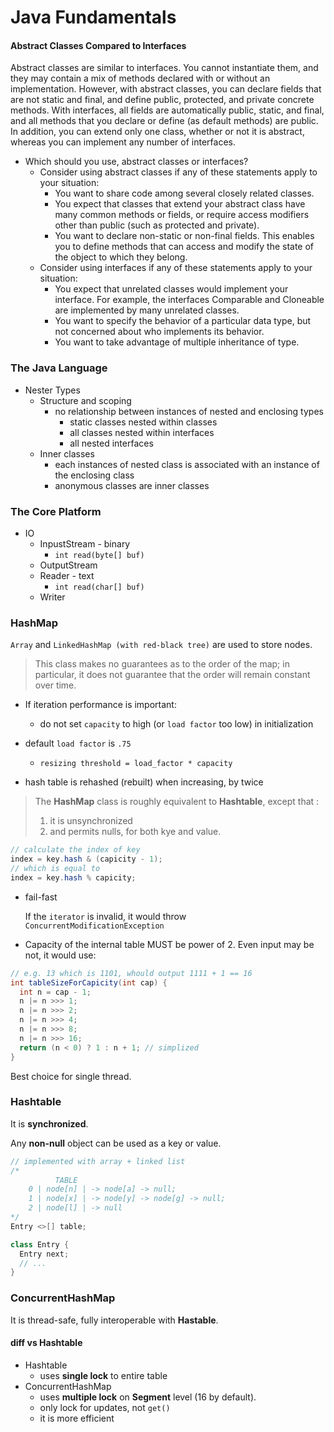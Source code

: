
# Java Fundamentals

#### Abstract Classes Compared to Interfaces
Abstract classes are similar to interfaces. You cannot instantiate them, and they may contain a mix of methods declared with or without an implementation. However, with abstract classes, you can declare fields that are not static and final, and define public, protected, and private concrete methods. With interfaces, all fields are automatically public, static, and final, and all methods that you declare or define (as default methods) are public. In addition, you can extend only one class, whether or not it is abstract, whereas you can implement any number of interfaces.
* Which should you use, abstract classes or interfaces?
  * Consider using abstract classes if any of these statements apply to your situation:
    * You want to share code among several closely related classes.
    * You expect that classes that extend your abstract class have many common methods or fields, or require access modifiers other than public (such as protected and private).
    * You want to declare non-static or non-final fields. This enables you to define methods that can access and modify the state of the object to which they belong.
  * Consider using interfaces if any of these statements apply to your situation:
    * You expect that unrelated classes would implement your interface. For example, the interfaces Comparable and Cloneable are implemented by many unrelated classes.
    * You want to specify the behavior of a particular data type, but not concerned about who implements its behavior.
    * You want to take advantage of multiple inheritance of type.

### The Java Language

* Nester Types
  * Structure and scoping 
    * no relationship between instances of nested and enclosing types
      * static classes nested within classes
      * all classes nested within interfaces
      * all nested interfaces
  * Inner classes
    * each instances of nested class is associated with an instance of the enclosing class
    * anonymous classes are inner classes


### The Core Platform

* IO
  * InpustStream - binary
    - `int read(byte[] buf)`
  * OutputStream
  * Reader - text
    - `int read(char[] buf)`
  * Writer 


### HashMap

`Array` and `LinkedHashMap (with red-black tree)` are used to store nodes.

> This class makes no guarantees as to the order of the map; in particular, 
> it does not guarantee that the order will remain constant over time.

* If iteration performance is important:
  * do not set `capacity` to high (or `load factor` too low) in initialization

* default `load factor` is `.75`
  * `resizing threshold = load_factor * capacity`
* hash table is rehashed (rebuilt) when increasing, by twice


> The **HashMap** class is roughly equivalent to **Hashtable**, except that :
> 1. it is unsynchronized 
> 2. and permits nulls, for both kye and value.  

```Java
// calculate the index of key
index = key.hash & (capicity - 1);
// which is equal to
index = key.hash % capicity;
```

* fail-fast

  If the `iterator` is invalid, it would throw `ConcurrentModificationException`

* Capacity of the internal table MUST be power of 2. Even input may be not, it would use:

```Java
// e.g. 13 which is 1101, whould output 1111 + 1 == 16
int tableSizeForCapicity(int cap) {
  int n = cap - 1;
  n |= n >>> 1;
  n |= n >>> 2;
  n |= n >>> 4;
  n |= n >>> 8;
  n |= n >>> 16;
  return (n < 0) ? 1 : n + 1; // simplized
}
```

Best choice for single thread.

### Hashtable

It is **synchronized**.

Any **non-null** object can be used as a key or value.

```Java
// implemented with array + linked list
/*
          TABLE 
    0 | node[n] | -> node[a] -> null;
    1 | node[x] | -> node[y] -> node[g] -> null;
    2 | node[l] | -> null
*/
Entry <>[] table;

class Entry {
  Entry next;
  // ...
}
```

### ConcurrentHashMap

It is thread-safe, fully interoperable with **Hastable**.

#### diff vs Hashtable
* Hashtable 
  * uses **single lock** to entire table
* ConcurrentHashMap 
  * uses **multiple lock** on **Segment** level (16 by default).
  * only lock for updates, not `get()`
  * it is more efficient
































